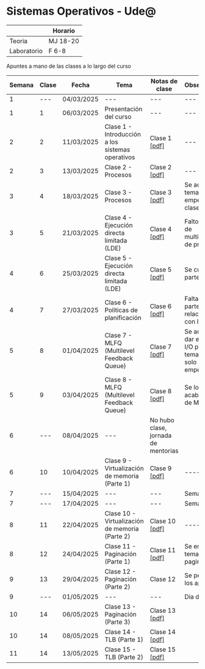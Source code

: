 # Sistemas Operativos - Ude@

|   |Horario|
|---|---|
|Teoria|MJ 18-20|
|Laboratorio|F 6-8|

Apuntes a mano de las clases a lo largo del curso

|Semana	| Clase	| Fecha | Tema | Notas de clase | Observaciones |
|----|----|----|----|----|----|
|1	 | --- | 04/03/2025 | --- | --- | --- |
|1	 | 1 | 06/03/2025 | Presentación del curso | --- | --- |
|2   | 2 | 11/03/2025 | Clase 1 - Introducción a los sistemas operativos | Clase 1 [[pdf]](so-clase1_11-03-2025.pdf) | --- |
|2   | 3 | 13/03/2025 | Clase 2 - Procesos | Clase 2 [[pdf]](so-clase2_13-03-2025.pdf) | --- |
|3   | 4 | 18/03/2025 | Clase 3 - Procesos | Clase 3 [[pdf]](so-clase3_18-03-2025.pdf) |Se acabo el tema empezado la clase anterior |
|3   | 5 | 21/03/2025 | Clase 4 - Ejecución directa limitada (LDE) | Clase 4 [[pdf]](so-clase4_21-03-2025.pdf) | Falto la parte de multiplexación de procesos  |
|4   | 6 | 25/03/2025 | Clase 5 - Ejecución directa limitada (LDE) | Clase 5 [[pdf]](so-clase5_25-03-2025.pdf) | Se culmino la parte faltante  ||
|4   | 7 | 27/03/2025 | Clase 6 - Politicas de planificación | Clase 6 [[pdf]](so-clase6_27-03-2025.pdf) | Falta explicar la parte relacionada con I/O ||
|5   | 8 | 01/04/2025 | Clase 7 - MLFQ (Multilevel Feedback Queue) | Clase 7 [[pdf]](so-clase7_01-04-2025.pdf) | Se acabo de dar el tema de I/O pero el tema de MLFQ solo se pudo empezar |
|5   | 9 | 03/04/2025 | Clase 8 - MLFQ (Multilevel Feedback Queue) | Clase 8 [[pdf]](so-clase8_03-04-2025.pdf) | Se logro acabar el tema de MLFQ |
|6   | --- | 08/04/2025 | --- | No hubo clase, jornada de mentorias |
|6   | 10 | 10/04/2025 | Clase 9 - Virtualización de memoria (Parte 1) | Clase 9 [[pdf]](so-clase9_11-04-2025.pdf) | ---- |
|7   | --- | 15/04/2025 | --- | --- | Semana Santa |
|7   | --- | 17/04/2025 | --- | --- | Semana Santa |
|8   | 11 | 22/04/2025 | Clase 10 - Virtualización de memoria (Parte 2) | Clase 10 [[pdf]](so-clase10_22-04-2025.pdf) | ---- |
|8   | 12 | 24/04/2025 | Clase 11 - Paginación (Parte 1) | Clase 11 [[pdf]](so-clase11_24-04-2025.pdf) | Se empezo el tema de paginación |
|9   | 13 | 29/04/2025 | Clase 12 - Paginación (Parte 2) | Clase 12 | Se perdieron los apuntes |
|9   | --- | 01/05/2025 | --- | --- | Dia del trabajo |
|10   | 14 | 06/05/2025 | Clase 13 - Paginación (Parte 3) | Clase 13 [[pdf]](so_clase13_06-05-2025.pdf) | | Se acabo de dictar el tema de paginación |
|10   | 14 | 08/05/2025 | Clase 14 - TLB (Parte 1) | Clase 14 [[pdf]](so_clase14_08-05-2025.pdf) | | Se dicto la primera clase de TLB |
|11   | 14 | 13/05/2025 | Clase 15 - TLB (Parte 2) | Clase 15 [[pdf]](so_clase15_13-05-2025.pdf) | | Se dicto la primera clase de TLB |
